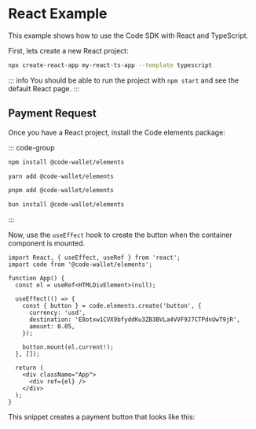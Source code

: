 # React Example

This example shows how to use the Code SDK with React and TypeScript.

First, lets create a new React project:

```bash
npx create-react-app my-react-ts-app --template typescript
```

::: info
You should be able to run the project with `npm start` and see the default React page.
:::

## Payment Request

Once you have a React project, install the Code elements package:

::: code-group
```bash [npm]
npm install @code-wallet/elements
```

```bash [yarn]
yarn add @code-wallet/elements
```

```bash [pnpm]
pnpm add @code-wallet/elements
```

```bash [bun]
bun install @code-wallet/elements
```
:::

Now, use the `useEffect` hook to create the button when the container component is mounted.

```tsx
import React, { useEffect, useRef } from 'react';
import code from '@code-wallet/elements';

function App() {
  const el = useRef<HTMLDivElement>(null);

  useEffect(() => {
    const { button } = code.elements.create('button', {
      currency: 'usd',
      destination: 'E8otxw1CVX9bfyddKu3ZB3BVLa4VVF9J7CTPdnUwT9jR',
      amount: 0.05,
    });

    button.mount(el.current!);
  }, []);

  return (
    <div className="App">
      <div ref={el} />
    </div>
  );
}
```

This snippet creates a payment button that looks like this:

<div id="button-container"></div>